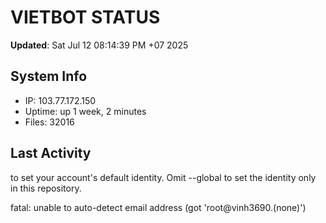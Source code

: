 # VIETBOT STATUS
**Updated**: Sat Jul 12 08:14:39 PM +07 2025

## System Info
- IP: 103.77.172.150
- Uptime: up 1 week, 2 minutes
- Files: 32016

## Last Activity

to set your account's default identity.
Omit --global to set the identity only in this repository.

fatal: unable to auto-detect email address (got 'root@vinh3690.(none)')

